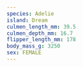 ```yaml
---
species: Adelie
island: Dream
culmen_length_mm: 39.5
culmen_depth_mm: 16.7
flipper_length_mm: 178
body_mass_g: 3250
sex: FEMALE
---
```

